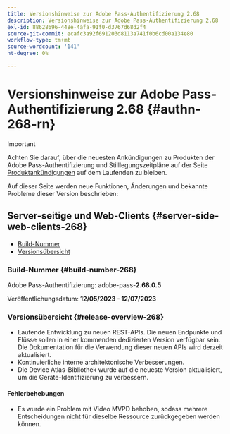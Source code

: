```yaml
---
title: Versionshinweise zur Adobe Pass-Authentifizierung 2.68
description: Versionshinweise zur Adobe Pass-Authentifizierung 2.68
exl-id: 88628696-448e-4afa-91f0-d3767d68d2f4
source-git-commit: ecafc3a92f691203d8113a741f0b6cd00a134e80
workflow-type: tm+mt
source-wordcount: '141'
ht-degree: 0%

---
```


# Versionshinweise zur Adobe Pass-Authentifizierung 2.68 {#authn-268-rn}

>[!IMPORTANT]
>
> Achten Sie darauf, über die neuesten Ankündigungen zu Produkten der Adobe Pass-Authentifizierung und Stilllegungszeitpläne auf der Seite [Produktankündigungen](/help/authentication/product-announcements.md) auf dem Laufenden zu bleiben.

Auf dieser Seite werden neue Funktionen, Änderungen und bekannte Probleme dieser Version beschrieben:

## Server-seitige und Web-Clients {#server-side-web-clients-268}

* [Build-Nummer](#build-number-268)
* [Versionsübersicht](#release-overview-268)

### Build-Nummer {#build-number-268}

Adobe Pass-Authentifizierung: adobe-pass-**2.68.0.5**

Veröffentlichungsdatum: **12/05/2023 - 12/07/2023**

### Versionsübersicht {#release-overview-268}

* Laufende Entwicklung zu neuen REST-APIs. Die neuen Endpunkte und Flüsse sollen in einer kommenden dedizierten Version verfügbar sein. Die Dokumentation für die Verwendung dieser neuen APIs wird derzeit aktualisiert.
* Kontinuierliche interne architektonische Verbesserungen.
* Die Device Atlas-Bibliothek wurde auf die neueste Version aktualisiert, um die Geräte-Identifizierung zu verbessern.

#### Fehlerbehebungen

* Es wurde ein Problem mit Video MVPD behoben, sodass mehrere Entscheidungen nicht für dieselbe Ressource zurückgegeben werden können.

